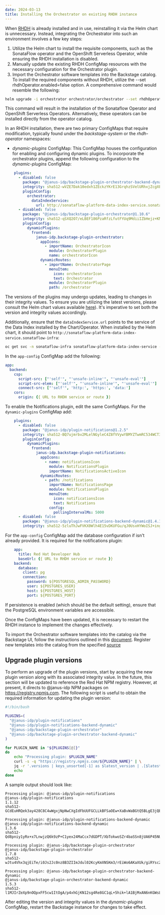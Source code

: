 ```yaml
---
date: 2024-03-13
title: Installing the Orchestrator on existing RHDH instance
---
```


When [RHDH](https://developers.redhat.com/rhdh) is already installed and in use, reinstalling it via the Helm chart is unnecessary. Instead, integrating the Orchestrator into such an environment involves a few key steps:

1. Utilize the Helm chart to install the requisite components, such as the SonataFlow operator and the OpenShift Serverless Operator, while ensuring the RHDH installation is disabled.
2. Manually update the existing RHDH ConfigMap resources with the necessary configuration for the Orchestrator plugin.
3. Import the Orchestrator software templates into the Backstage catalog.
To install the required components without RHDH, utilize the --set rhdhOperator.enabled=false option. A comprehensive command would resemble the following:

```bash
helm upgrade -i orchestrator orchestrator/orchestrator --set rhdhOperator.enabled=false
```
This command will result in the installation of the Sonataflow Operator and OpenShift Serverless Operators. Alternatively, these operators can be installed directly from the operator catalog.

In an RHDH installation, there are two primary ConfigMaps that require modification, typically found under the *backstage-system* or the *rhdh-operator* namespaces:

* *dynamic-plugins* ConfigMap: This ConfigMap houses the configuration for enabling and configuring dynamic plugins. To incorporate the orchestrator plugins, append the following configuration to the *dynamic-plugins* ConfigMap:

```yaml
    plugins:
      - disabled: false
        package: "@janus-idp/backstage-plugin-orchestrator-backend-dynamic@1.8.0"
        integrity: sha512-wVZE7Dak10edxh1ZEckzYKrE13GrqhzSVelURhxjZcgXEHdGPWYUFHNMEpte7hzIBE85350Ka7fpy7C4BNPvEw==
        pluginConfig:
          orchestrator:
            dataIndexService:
              url: http://sonataflow-platform-data-index-service.sonataflow-infra
      - disabled: false
        package: "@janus-idp/backstage-plugin-orchestrator@1.10.6"
        integrity: sha512-qSXQ2O7/eLBEF186PzaRfzLfutFYUq9MdiiIZbHejz+KML9rVInPJkc1tine3R3JQVuw1QBIQ2vhPNbGbHXWZg==
        pluginConfig:
          dynamicPlugins:
            frontend:
              janus-idp.backstage-plugin-orchestrator:
                appIcons:
                  - importName: OrchestratorIcon
                    module: OrchestratorPlugin
                    name: orchestratorIcon
                dynamicRoutes:
                  - importName: OrchestratorPage
                    menuItem:
                      icon: orchestratorIcon
                      text: Orchestrator
                    module: OrchestratorPlugin
                    path: /orchestrator
```

The versions of the plugins may undergo updates, leading to changes in their integrity values. To ensure you are utilizing the latest versions, please consult the Helm chart values available [here](https://github.com/parodos-dev/orchestrator-helm-chart/blob/main/charts/orchestrator/templates/rhdh-operator.yaml#L159)). It's imperative to set both the version and integrity values accordingly.

Additionally, ensure that the `dataIndexService.url` points to the service of the Data Index installed by the Chart/Operator.
When installed by the Helm chart, it should point to `http://sonataflow-platform-data-index-service.sonataflow-infra`:
```bash
oc get svc -n sonataflow-infra sonataflow-platform-data-index-service -o jsonpath='http://{.metadata.name}.{.metadata.namespace}'
```

In the `app-config` ConfigMap add the following:
```yaml
app:
  backend:
    csp:
      script-src: ["'self'", "'unsafe-inline'", "'unsafe-eval'"]
      script-src-elem: ["'self'", "'unsafe-inline'", "'unsafe-eval'"]
      connect-src: ["'self'", 'http:', 'https:', 'data:']
    cors:
      origin: {{ URL to RHDH service or route }}
```

To enable the Notifications plugin, edit the same ConfigMaps.
For the `dynamic-plugins` ConfigMap add:
```yaml
    plugins:
      - disabled: false
        package: "@janus-idp/plugin-notifications@1.2.5"
        integrity: sha512-BQ7ujmrbv2MLelNGyleC4Z8fVVywYBMYZTwmRC534WCT38QHQ0cWJbebOgeIYszFA98STW4F5tdKbVot/2gWMg==
        pluginConfig:
          dynamicPlugins:
            frontend:
              janus-idp.backstage-plugin-notifications:
                appIcons:
                  - name: notificationsIcon
                    module: NotificationsPlugin
                    importName: NotificationsActiveIcon
                dynamicRoutes:
                  - path: /notifications
                    importName: NotificationsPage
                    module: NotificationsPlugin
                    menuItem:
                      icon: notificationsIcon
                      text: Notifications
                    config:
                      pollingIntervalMs: 5000
      - disabled: false
        package: "@janus-idp/plugin-notifications-backend-dynamic@1.4.11"
        integrity: sha512-5zluThJwFVKX0Wlh4E15vDKUFGu/qJ0UsxHYWoISJ+ing1R38gskvN3kukylNTgOp8B78OmUglPfNlydcYEHvA==
```

For the `app-config` ConfigMap add the database configuration if isn't already provided. It is required for the notifications plugin:
```yaml
    app:
      title: Red Hat Developer Hub
      baseUrl: {{ URL to RHDH service or route }}
    backend:
      database:
        client: pg
        connection:
          password: ${POSTGRESQL_ADMIN_PASSWORD}
          user: ${POSTGRES_USER}
          host: ${POSTGRES_HOST}
          port: ${POSTGRES_PORT}
```
If persistence is enabled (which should be the default setting), ensure that the PostgreSQL environment variables are accessible.

Once the ConfigMaps have been updated, it is necessary to restart the RHDH instance to implement the changes effectively.

To import the Orchestrator software templates into the catalog via the Backstage UI, follow the instructions outlined in this [document](https://backstage.io/docs/features/software-templates/adding-templates). Register new templates into the catalog from the specified [source](https://github.com/parodos-dev/orchestrator-helm-chart/blob/main/charts/orchestrator/templates/rhdh-operator.yaml#L257)

## Upgrade plugin versions

To perform an upgrade of the plugin versions, start by acquiring the new plugin version along with its associated integrity value.
In the future, this section will be updated to reference the Red Hat NPM registry. However, at present, it directs to @janus-idp NPM packages on https://registry.npmjs.com.
The following script is useful to obtain the required information for updating the plugin version:

```bash
#!/bin/bash

PLUGINS=(
  "@janus-idp/plugin-notifications"
  "@janus-idp/plugin-notifications-backend-dynamic"
  "@janus-idp/backstage-plugin-orchestrator"
  "@janus-idp/backstage-plugin-orchestrator-backend-dynamic"
)

for PLUGIN_NAME in "${PLUGINS[@]}"
do
    echo "Processing plugin: $PLUGIN_NAME"
    curl -s -q "https://registry.npmjs.com/${PLUGIN_NAME}" | \
    jq -r '.versions | keys_unsorted[-1] as $latest_version | .[$latest_version] | "\(.name)\n\(.version)\n\(.dist.integrity)"'
    echo
done
```

A sample output should look like:
```
Processing plugin: @janus-idp/plugin-notifications
@janus-idp/plugin-notifications
1.1.12
sha512-GCdEuHRQek3ay428C8C4wWgxjNpNwCXgIdFbUUFGCLLkBFSaOEw+XaBvWaBGtQ5BLgE3jQEUxa+422uzSYC5oQ==

Processing plugin: @janus-idp/plugin-notifications-backend-dynamic
@janus-idp/plugin-notifications-backend-dynamic
1.3.6
sha512-Qd8pniy1yRx+x7LnwjzQ6k9zP+C1yex24MaCcx7dGDPT/XbTokwoSZr4baSSn8jUA6P45NUUevu1d629mG4JGQ==

Processing plugin: @janus-idp/backstage-plugin-orchestrator
@janus-idp/backstage-plugin-orchestrator
1.7.8
sha512-wJtu4Vhx3qjEiTe/i0Js2Jc0nz8B3ZIImJdul02KcyKmXNSKm3/rEiWo6AKaXUk/giRYscZQ1jTqlw/nz7xqeQ==

Processing plugin: @janus-idp/backstage-plugin-orchestrator-backend-dynamic
@janus-idp/backstage-plugin-orchestrator-backend-dynamic
1.5.3
sha512-l1MJIrZeXp9nOQpxFF5cw1ItOgA/p4xhGjKN12sg4Re8GC1qL+5hik+lA1BjMxAN6nKGWsLdFkgqLWa6jQuQFw==
```

After editing the version and integrity values in the *dynamic-plugins* ConfigMap, restart the Backstage instance for changes to take effect.
